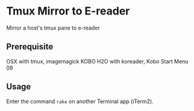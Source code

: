 # Tmux Mirror to E-reader

Mirror a host's tmux pane to e-reader

## Prerequisite

OSX with tmux, imagemagick
KOBO H2O with koreader, Kobo Start Menu 09

## Usage

Enter the command `rake` on another Terminal app (iTerm2).
